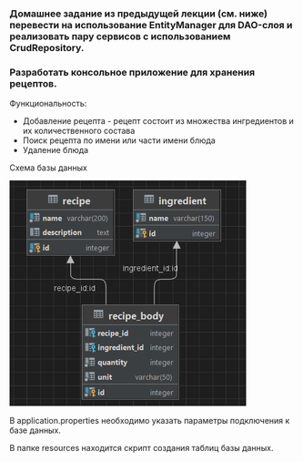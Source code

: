 ### Домашнее задание из предыдущей лекции (см. ниже) перевести на использование EntityManager для DAO-слоя и реализовать пару сервисов с использованием CrudRepository.
### Разработать консольное приложение для хранения рецептов.
Функциональность:
* Добавление рецепта - рецепт состоит из множества ингредиентов и их количественного состава
* Поиск рецепта по имени или части имени блюда
* Удаление блюда

Схема базы данных

![scheme](https://github.com/kirichenkods/sber_java_school/blob/main/hw16/src/main/resources/scheme_db.png)

В application.properties необходимо указать параметры подключения к базе данных.

В папке resources находится скрипт создания таблиц базы данных.